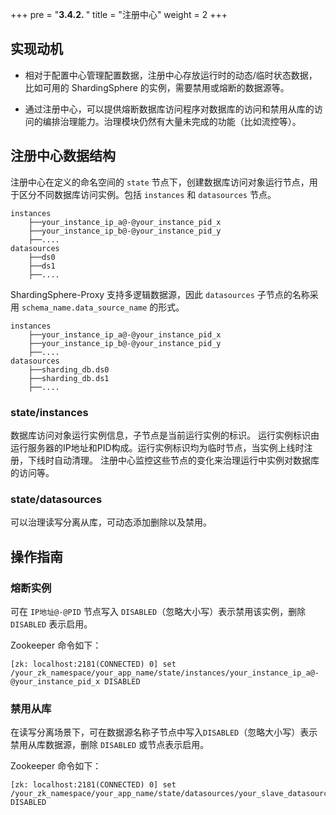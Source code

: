 +++
pre = "<b>3.4.2. </b>"
title = "注册中心"
weight = 2
+++

## 实现动机

- 相对于配置中心管理配置数据，注册中心存放运行时的动态/临时状态数据，比如可用的 ShardingSphere 的实例，需要禁用或熔断的数据源等。

- 通过注册中心，可以提供熔断数据库访问程序对数据库的访问和禁用从库的访问的编排治理能力。治理模块仍然有大量未完成的功能（比如流控等）。

## 注册中心数据结构

注册中心在定义的命名空间的 `state` 节点下，创建数据库访问对象运行节点，用于区分不同数据库访问实例。包括 `instances` 和 `datasources` 节点。

```
instances
    ├──your_instance_ip_a@-@your_instance_pid_x
    ├──your_instance_ip_b@-@your_instance_pid_y
    ├──....
datasources
    ├──ds0
    ├──ds1
    ├──....
```

ShardingSphere-Proxy 支持多逻辑数据源，因此 `datasources` 子节点的名称采用 `schema_name.data_source_name` 的形式。

```
instances
    ├──your_instance_ip_a@-@your_instance_pid_x
    ├──your_instance_ip_b@-@your_instance_pid_y
    ├──....
datasources
    ├──sharding_db.ds0
    ├──sharding_db.ds1
    ├──....
```

### state/instances

数据库访问对象运行实例信息，子节点是当前运行实例的标识。
运行实例标识由运行服务器的IP地址和PID构成。运行实例标识均为临时节点，当实例上线时注册，下线时自动清理。
注册中心监控这些节点的变化来治理运行中实例对数据库的访问等。

### state/datasources

可以治理读写分离从库，可动态添加删除以及禁用。

## 操作指南

### 熔断实例

可在 `IP地址@-@PID` 节点写入 `DISABLED`（忽略大小写）表示禁用该实例，删除 `DISABLED` 表示启用。

Zookeeper 命令如下：

```
[zk: localhost:2181(CONNECTED) 0] set /your_zk_namespace/your_app_name/state/instances/your_instance_ip_a@-@your_instance_pid_x DISABLED
```

### 禁用从库

在读写分离场景下，可在数据源名称子节点中写入`DISABLED`（忽略大小写）表示禁用从库数据源，删除 `DISABLED` 或节点表示启用。

Zookeeper 命令如下：

```
[zk: localhost:2181(CONNECTED) 0] set /your_zk_namespace/your_app_name/state/datasources/your_slave_datasource_name DISABLED
```
